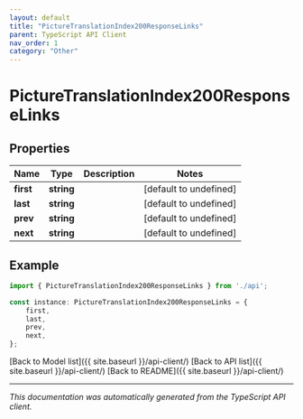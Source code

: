 ```yaml
---
layout: default
title: "PictureTranslationIndex200ResponseLinks"
parent: TypeScript API Client
nav_order: 1
category: "Other"
---
```


# PictureTranslationIndex200ResponseLinks


## Properties

Name | Type | Description | Notes
------------ | ------------- | ------------- | -------------
**first** | **string** |  | [default to undefined]
**last** | **string** |  | [default to undefined]
**prev** | **string** |  | [default to undefined]
**next** | **string** |  | [default to undefined]

## Example

```typescript
import { PictureTranslationIndex200ResponseLinks } from './api';

const instance: PictureTranslationIndex200ResponseLinks = {
    first,
    last,
    prev,
    next,
};
```

[Back to Model list]({{ site.baseurl }}/api-client/) [Back to API list]({{ site.baseurl }}/api-client/) [Back to README]({{ site.baseurl }}/api-client/)


---

*This documentation was automatically generated from the TypeScript API client.*
